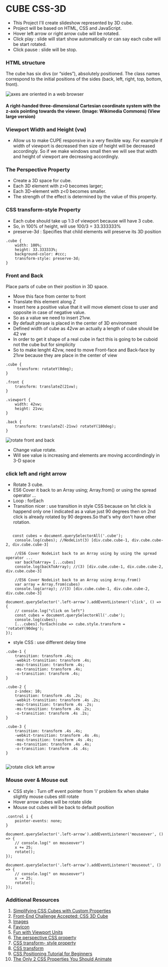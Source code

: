 # CUBE CSS-3D
* This Project I'll create slideshow represented by 3D cube.
* Project will be based on HTML, CSS and JavaScript.
* Hover left arrow or right arrow cube will be rotated.
* Click play : slide will start show automatically or can say each cube will be start rotated.
* Click pause : slide will be stop. 

### HTML structure
The cube has six divs (or “sides”), absolutely positioned. The class names correspond to the initial positions of the sides (back, left, right, top, bottom, front).

![ axes are oriented in a web browser](images/axes.png  " axes ")

#### A right-handed three-dimensional Cartesian coordinate system with the z-axis pointing towards the viewer. (Image: Wikimedia Commons) (View large version)

### Viewport Width and Height (vw) 
- Allow us to make CUPE responsive in a very flexible way. For example if width of viewport is decreased then size of height will be decreased accordingly. So if we make windows small then we will see that width and height of viewport are decreasing accordingly.

### The Perspective Property
* Create a 3D space for cube.
* Each 3D element with z>0 becomes larger; 
* Each 3D-element with z<0 becomes smaller. 
* The strength of the effect is determined by the value of this property.

### CSS transform-style Property
* Each cube should take up 1:3 of viewport because will have 3 cube.
* So, in 100% of height, will use 100/3 = 33.333333%
* preserve-3d :	Specifies that child elements will preserve its 3D position

```
.cube {
    width: 100%;
    height: 33.333333%;
    background-color: #ccc;
    transform-style: preserve-3d;
}

```

### Front and Back
Place parts of cube on their position in 3D space.
* Move this face from center to front
* Translate this element along Z 
* Insert here a positive value that it will move element close to user and opposite in case of negative value.
* So as a value we need to insert 21vw.
* By default phrase is placed in the center of 3D environment
* Defined width of cube as 42vw an actually a length of cube should be 42 vw 
* In order to get it shape of a real cube in fact this is going to be cuboid not the cube but for simplicity
* So to make lenght 42vw, need to move Front-face and  Back-face by 21vw because they are place in the center of view


```
.cube {
     transform: rotateY(0deg);
}

.front {
    transform: translateZ(21vw);
}

.viewport {
    width: 42vw;
    height: 21vw;
}

.back {
    transform: translateZ(-21vw) rotateY(180deg);
}
```
![ rotate front and back ](images/ratateY.gif  "  rotate front and back ")
*  Change value rotate.
* Will see value is increasing and elements are moving accordindingly in 3-D space


### click left and right arrow
* Rotate 3 cube.
* ES6 Cover it back to an Array using; Array.from() or using the spread operator ...
* Loop : forEach
* Transition nicer : use transition in style CSS because on 1st click is happend only one I indicated as a value just 90 degrees then on 2nd click is already rotated by 90 degrees.So that's why don't have other rotation.


```

   const cubes = document.querySelectorAll('.cube');
    console.log(cubes); //NodeList(3) [div.cube.cube-1, div.cube.cube-2, div.cube.cube-3]

    //ES6 Cover NodeList back to an Array using by using the spread operator ...
    var backToArray= [...cubes]
    console.log(backToArray); //(3) [div.cube.cube-1, div.cube.cube-2, div.cube.cube-3]

    //ES6 Cover NodeList back to an Array using Array.from()
    var array = Array.from(cubes)
    console.log(array); //(3) [div.cube.cube-1, div.cube.cube-2, div.cube.cube-3]

```
```
document.querySelector('.left-arrow').addEventListener('click', () => {
    // console.log("click on left")
    const cubes = document.querySelectorAll('.cube');
    console.log(cubes);
    [...cubes].forEach(cube => cube.style.transform = 'rotateY(90deg');
});

```
* style CSS : use different delay time 
```
.cube-1 {
    transition: transform .4s;
    -webkit-transition: transform .4s;
    -moz-transition: transform .4s;
    -ms-transition: transform .4s;
    -o-transition: transform .4s;
}

.cube-2 {
    z-index: 10;
    transition: transform .4s .2s;
    -webkit-transition: transform .4s .2s;
    -moz-transition: transform .4s .2s;
    -ms-transition: transform .4s .2s;
    -o-transition: transform .4s .2s;
}

.cube-3 {
    transition: transform .4s .4s;
    -webkit-transition: transform .4s .4s;
    -moz-transition: transform .4s .4s;
    -ms-transition: transform .4s .4s;
    -o-transition: transform .4s .4s;
}


```
![ rotate click left arrow ](images/90deg.gif  " rotate click left arrow ")


### Mouse over & Mouse out
* CSS style : Turn off event pointer from 'i' problem fix when shake slightly mouse cubes still rotate
* Hover arrow cubes will be rotate slide
* Mouse out cubes will be back to default position
```
.control i {
    pointer-events: none;
}
```

```
document.querySelector('.left-arrow').addEventListener('mouseover', () => {
    // console.log(" on mouseover")
    x += 25;
    rotate();
});

document.querySelector('.left-arrow').addEventListener('mouseout', () => {
    // console.log(" on mouseover")
    x -= 25;
    rotate();
});

```

### Additional Resources
1. <a href="https://css-tricks.com/simplifying-css-cubes-custom-properties/" target="_blank">Simplifying CSS Cubes with Custom Properties</a>
2. <a href="https://www.smashingmagazine.com/2016/07/front-end-challenge-accepted-css-3d-cube/" target="_blank">Front-End Challenge Accepted: CSS 3D Cube</a>
3. <a href="https://pixabay.com/" target="_blank">Images</a>
4. <a href="https://www.freefavicon.com/freefavicons/objects/" target="_blank">Favicon</a>
5. <a href="https://css-tricks.com/fun-viewport-units/" target="_blank">Fun with Viewport Units</a>
6. <a href="https://developer.mozilla.org/en-US/docs/Web/CSS/perspective" target="_blank">The perspective CSS property</a>
7. <a href="https://www.w3schools.com/cssref/css3_pr_transform-style.asp" target="_blank">CSS transform- style property</a>
8. <a href="https://codepen.io/team/css-tricks/pen/ebb6b5a5cec86aa04168f03e26c7501c" target="_blank">CSS transform</a>
9. <a href="https://www.youtube.com/watch?v=wmAP2xvNs08&t=932s" target="_blank">CSS Positioning Tutorial for Beginners</a>
10. <a href="https://www.youtube.com/watch?v=N5EW4HnF6FU&t=24s" target="_blank">The Only 2 CSS Properties You Should Animate</a>


